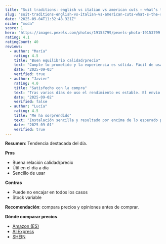 ```yaml
---
title: "Suit traditions: english vs italian vs american cuts — what’s the real difference in how they wear?"
slug: "suit-traditions-english-vs-italian-vs-american-cuts-what-s-the-real-difference-i"
date: "2025-09-04T11:32:48.321Z"
niche: "moda"
score: 1
hero: "https://images.pexels.com/photos/19153799/pexels-photo-19153799.jpeg?auto=compress&cs=tinysrgb&fit=crop&h=627&w=1200&auto=compress&cs=tinysrgb&w=1024&h=576&fit=crop"
rating: 4.1
ratingCount: 40
reviews:
  - author: "María"
    rating: 4.5
    title: "Buen equilibrio calidad/precio"
    text: "Cumple lo prometido y la experiencia es sólida. Fácil de usar y con detalles bien resueltos."
    date: "2025-09-03"
    verified: true
  - author: "Javier"
    rating: 4.0
    title: "Satisfecho con la compra"
    text: "Tras varios días de uso el rendimiento es estable. El envío llegó en buen estado."
    date: "2025-09-02"
    verified: false
  - author: "Lucía"
    rating: 4.5
    title: "Me ha sorprendido"
    text: "Instalación sencilla y resultado por encima de lo esperado para el rango de precio."
    date: "2025-09-01"
    verified: true
---
```


**Resumen**: Tendencia destacada del día.

**Pros**
- Buena relación calidad/precio
- Útil en el día a día
- Sencillo de usar

**Contras**
- Puede no encajar en todos los casos
- Stock variable

**Recomendación**: compara precios y opiniones antes de comprar.

**Dónde comparar precios**
- [Amazon (ES)](https://www.amazon.es/s?k=Suit+traditions%3A+english+vs+italian+vs+american+cuts+%E2%80%94+what%E2%80%99s+the+real+difference+in+how+they+wear%3F&language=es_ES&tag=teknovashop25-21)
- [AliExpress](https://es.aliexpress.com/wholesale?SearchText=Suit+traditions%3A+english+vs+italian+vs+american+cuts+%E2%80%94+what%E2%80%99s+the+real+difference+in+how+they+wear%3F)
- [SHEIN](https://es.shein.com/pdsearch?keyword=Suit+traditions%3A+english+vs+italian+vs+american+cuts+%E2%80%94+what%E2%80%99s+the+real+difference+in+how+they+wear%3F)
